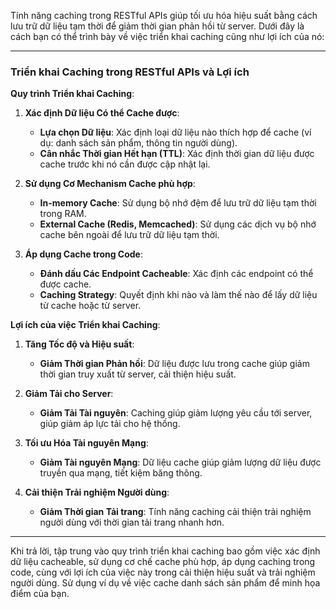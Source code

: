 Tính năng caching trong RESTful APIs giúp tối ưu hóa hiệu suất bằng cách lưu trữ dữ liệu tạm thời để giảm thời gian phản hồi từ server. Dưới đây là cách bạn có thể trình bày về việc triển khai caching cũng như lợi ích của nó:

---

### Triển khai Caching trong RESTful APIs và Lợi ích

**Quy trình Triển khai Caching**:

1. **Xác định Dữ liệu Có thể Cache được**:

   - **Lựa chọn Dữ liệu**: Xác định loại dữ liệu nào thích hợp để cache (ví dụ: danh sách sản phẩm, thông tin người dùng).
   - **Cân nhắc Thời gian Hết hạn (TTL)**: Xác định thời gian dữ liệu được cache trước khi nó cần được cập nhật lại.

2. **Sử dụng Cơ Mechanism Cache phù hợp**:

   - **In-memory Cache**: Sử dụng bộ nhớ đệm để lưu trữ dữ liệu tạm thời trong RAM.
   - **External Cache (Redis, Memcached)**: Sử dụng các dịch vụ bộ nhớ cache bên ngoài để lưu trữ dữ liệu tạm thời.

3. **Áp dụng Cache trong Code**:
   - **Đánh dấu Các Endpoint Cacheable**: Xác định các endpoint có thể được cache.
   - **Caching Strategy**: Quyết định khi nào và làm thế nào để lấy dữ liệu từ cache hoặc từ server.

**Lợi ích của việc Triển khai Caching**:

1. **Tăng Tốc độ và Hiệu suất**:

   - **Giảm Thời gian Phản hồi**: Dữ liệu được lưu trong cache giúp giảm thời gian truy xuất từ server, cải thiện hiệu suất.

2. **Giảm Tải cho Server**:

   - **Giảm Tải Tài nguyên**: Caching giúp giảm lượng yêu cầu tới server, giúp giảm áp lực tải cho hệ thống.

3. **Tối ưu Hóa Tài nguyên Mạng**:

   - **Giảm Tài nguyên Mạng**: Dữ liệu cache giúp giảm lượng dữ liệu được truyền qua mạng, tiết kiệm băng thông.

4. **Cải thiện Trải nghiệm Người dùng**:
   - **Giảm Thời gian Tải trang**: Tính năng caching cải thiện trải nghiệm người dùng với thời gian tải trang nhanh hơn.

---

Khi trả lời, tập trung vào quy trình triển khai caching bao gồm việc xác định dữ liệu cacheable, sử dụng cơ chế cache phù hợp, áp dụng caching trong code, cùng với lợi ích của việc này trong cải thiện hiệu suất và trải nghiệm người dùng. Sử dụng ví dụ về việc cache danh sách sản phẩm để minh họa điểm của bạn.
